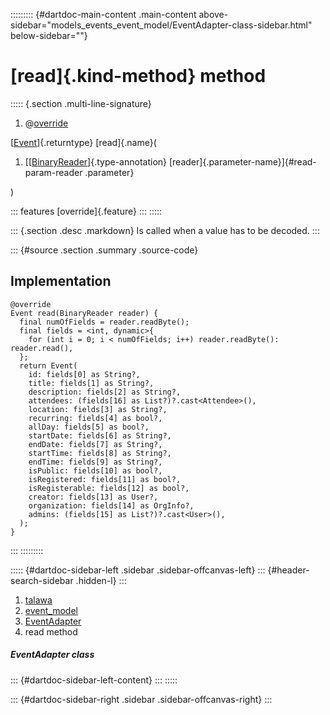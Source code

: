 ::::::::: {#dartdoc-main-content .main-content above-sidebar="models_events_event_model/EventAdapter-class-sidebar.html" below-sidebar=""}
<div>

# [read]{.kind-method} method

</div>

::::: {.section .multi-line-signature}
<div>

1.  @[override](https://api.flutter.dev/flutter/dart-core/override-constant.html)

</div>

[[Event](../../models_events_event_model/Event-class.html)]{.returntype}
[read]{.name}(

1.  [[[BinaryReader](https://pub.dev/documentation/hive/2.2.3/hive/BinaryReader-class.html)]{.type-annotation}
    [reader]{.parameter-name}]{#read-param-reader .parameter}

)

::: features
[override]{.feature}
:::
:::::

::: {.section .desc .markdown}
Is called when a value has to be decoded.
:::

::: {#source .section .summary .source-code}
## Implementation

``` language-dart
@override
Event read(BinaryReader reader) {
  final numOfFields = reader.readByte();
  final fields = <int, dynamic>{
    for (int i = 0; i < numOfFields; i++) reader.readByte(): reader.read(),
  };
  return Event(
    id: fields[0] as String?,
    title: fields[1] as String?,
    description: fields[2] as String?,
    attendees: (fields[16] as List?)?.cast<Attendee>(),
    location: fields[3] as String?,
    recurring: fields[4] as bool?,
    allDay: fields[5] as bool?,
    startDate: fields[6] as String?,
    endDate: fields[7] as String?,
    startTime: fields[8] as String?,
    endTime: fields[9] as String?,
    isPublic: fields[10] as bool?,
    isRegistered: fields[11] as bool?,
    isRegisterable: fields[12] as bool?,
    creator: fields[13] as User?,
    organization: fields[14] as OrgInfo?,
    admins: (fields[15] as List?)?.cast<User>(),
  );
}
```
:::
:::::::::

::::: {#dartdoc-sidebar-left .sidebar .sidebar-offcanvas-left}
::: {#header-search-sidebar .hidden-l}
:::

1.  [talawa](../../index.html)
2.  [event_model](../../models_events_event_model/)
3.  [EventAdapter](../../models_events_event_model/EventAdapter-class.html)
4.  read method

##### EventAdapter class

::: {#dartdoc-sidebar-left-content}
:::
:::::

::: {#dartdoc-sidebar-right .sidebar .sidebar-offcanvas-right}
:::
